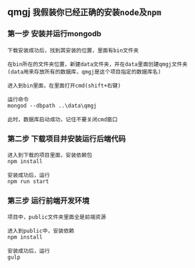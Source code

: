 ## qmgj `我假装你已经正确的安装node及npm`

### 第一步 安装并运行mongodb
```
下载安装成功后，找到其安装的位置，里面有bin文件夹

在bin所在的文件夹位置，新建data文件夹，并在data里面创建qmgj文件夹
(data用来存放所有的数据库，qmgj是这个项目指定的数据库名)

进入到bin里面，在里面打开cmd(shift+右键)

运行命令
mongod --dbpath ..\data\qmgj

此时，数据库启动成功，记住不要关闭cmd窗口
```
### 第二步 下载项目并安装运行后端代码
```
进入到下载的项目里面，安装依赖包
npm install 

安装成功后，运行
npm run start
```

### 第三步 运行前端开发环境
```
项目中，public文件夹里面全是前端资源

进入到public中，安装依赖
npm install

安装成功后，运行
gulp
```

